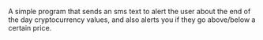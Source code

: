 A simple program that sends an sms text to alert the user about the end of the day cryptocurrency values, and also alerts you if they go above/below a certain price.
